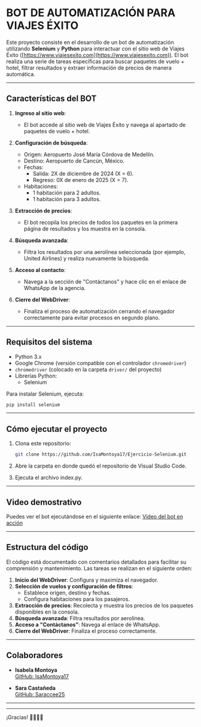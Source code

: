 # BOT DE AUTOMATIZACIÓN PARA VIAJES ÉXITO

Este proyecto consiste en el desarrollo de un bot de automatización utilizando **Selenium** y **Python** para interactuar con el sitio web de Viajes Éxito ([https://www.viajesexito.com](https://www.viajesexito.com)). El bot realiza una serie de tareas específicas para buscar paquetes de vuelo + hotel, filtrar resultados y extraer información de precios de manera automática.

---

## **Características del BOT**

1. **Ingreso al sitio web**:
   - El bot accede al sitio web de Viajes Éxito y navega al apartado de paquetes de vuelo + hotel.

2. **Configuración de búsqueda**:
   - Origen: Aeropuerto José María Córdova de Medellín.
   - Destino: Aeropuerto de Cancún, México.
   - Fechas:
     - Salida: 2X de diciembre de 2024 (X = 6).
     - Regreso: 0X de enero de 2025 (X = 7).
   - Habitaciones:
     - 1 habitación para 2 adultos.
     - 1 habitación para 3 adultos.

3. **Extracción de precios**:
   - El bot recopila los precios de todos los paquetes en la primera página de resultados y los muestra en la consola.

4. **Búsqueda avanzada**:
   - Filtra los resultados por una aerolínea seleccionada (por ejemplo, United Airlines) y realiza nuevamente la búsqueda.

5. **Acceso al contacto**:
   - Navega a la sección de "Contáctanos" y hace clic en el enlace de WhatsApp de la agencia.

6. **Cierre del WebDriver**:
   - Finaliza el proceso de automatización cerrando el navegador correctamente para evitar procesos en segundo plano.

---

## **Requisitos del sistema**

- Python 3.x
- Google Chrome (versión compatible con el controlador `chromedriver`)
- `chromedriver` (colocado en la carpeta `driver/` del proyecto)
- Librerías Python:
  - Selenium

Para instalar Selenium, ejecuta:
```bash
pip install selenium
```

---

## **Cómo ejecutar el proyecto**

1. Clona este repositorio:
   ```bash
   git clone https://github.com/IsaMontoya17/Ejercicio-Selenium.git
   ```

2. Abre la carpeta en donde quedó el repositorio de Visual Studio Code.
3. Ejecuta el archivo index.py.

---

## **Video demostrativo**

Puedes ver el bot ejecutándose en el siguiente enlace:
[Video del bot en acción]([ENLACE_DEL_VIDEO](https://drive.google.com/drive/folders/1YyYlzn2iRz9WPBszWu-7YwryhdRwbjfJ))

---

## **Estructura del código**

El código está documentado con comentarios detallados para facilitar su comprensión y mantenimiento. Las tareas se realizan en el siguiente orden:

1. **Inicio del WebDriver**: Configura y maximiza el navegador.
2. **Selección de vuelos y configuración de filtros**:
   - Establece origen, destino y fechas.
   - Configura habitaciones para los pasajeros.
3. **Extracción de precios**: Recolecta y muestra los precios de los paquetes disponibles en la consola.
4. **Búsqueda avanzada**: Filtra resultados por aerolínea.
5. **Acceso a "Contáctanos"**: Navega al enlace de WhatsApp.
6. **Cierre del WebDriver**: Finaliza el proceso correctamente.

---

## **Colaboradores**

- **Isabela Montoya**  
  [GitHub: IsaMontoya17](https://github.com/IsaMontoya17)

- **Sara Castañeda**  
  [GitHub: Saraccee25](https://github.com/Saraccee25)

---


---

¡Gracias! 💙👩🏻‍💻

